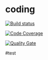 # coding

[![Build status](https://travis-ci.com/CristelhM/Testing.svg?branch=develop)](https://travis-ci.com/CristelhM/Testing) 

[![Code Coverage](https://img.shields.io/codecov/c/github/CristelhM/Testing/develop.svg)](https://codecov.io/github/CristelhM/Testing?branch=develop)

[![Quality Gate](https://sonarcloud.io/api/project_badges/measure?project=cristelhm_testing&metric=alert_status)](https://sonarcloud.io/dashboard/index/cristelhm_testing)

#test
